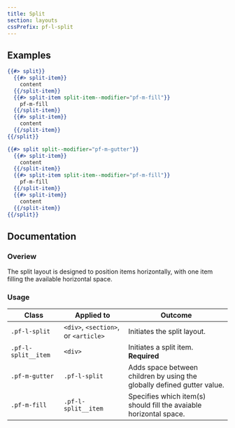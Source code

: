 ```yaml
---
title: Split
section: layouts
cssPrefix: pf-l-split
---
```


## Examples
```hbs title=Basic
{{#> split}}
  {{#> split-item}}
    content
  {{/split-item}}
  {{#> split-item split-item--modifier="pf-m-fill"}}
    pf-m-fill
  {{/split-item}}
  {{#> split-item}}
    content
  {{/split-item}}
{{/split}}
```

```hbs title=With-gutter
{{#> split split--modifier="pf-m-gutter"}}
  {{#> split-item}}
    content
  {{/split-item}}
  {{#> split-item split-item--modifier="pf-m-fill"}}
    pf-m-fill
  {{/split-item}}
  {{#> split-item}}
    content
  {{/split-item}}
{{/split}}
```

## Documentation
### Overiew
The split layout is designed to position items horizontally, with one item filling the available horizontal space.

### Usage
| Class | Applied to | Outcome |
| -- | -- | -- |
| `.pf-l-split` | `<div>`, `<section>`, or `<article>` | Initiates the split layout. |
| `.pf-l-split__item` | `<div>` | Initiates a split item. **Required** |
| `.pf-m-gutter` | `.pf-l-split` | Adds space between children by using the globally defined gutter value. |
| `.pf-m-fill` | `.pf-l-split__item` | Specifies which item(s) should fill the avaiable horizontal space. |
